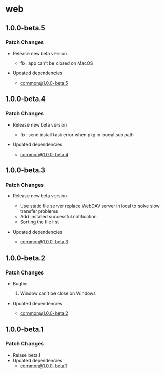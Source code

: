 # web

## 1.0.0-beta.5

### Patch Changes

- Release new beta version

  - fix: app can't be closed on MacOS

- Updated dependencies
  - common@1.0.0-beta.5

## 1.0.0-beta.4

### Patch Changes

- Release new beta version

  - fix: send install task error when pkg in loocal sub path

- Updated dependencies
  - common@1.0.0-beta.4

## 1.0.0-beta.3

### Patch Changes

- Release new beta version

  - Use static file server replace WebDAV server in local to solve slow transfer problems
  - Add installed successful notification
  - Sorting the file list

- Updated dependencies
  - common@1.0.0-beta.3

## 1.0.0-beta.2

### Patch Changes

- Bugfix:

  1. Window can't be close on Windows

- Updated dependencies
  - common@1.0.0-beta.2

## 1.0.0-beta.1

### Patch Changes

- Relase beta.1
- Updated dependencies
  - common@1.0.0-beta.1
